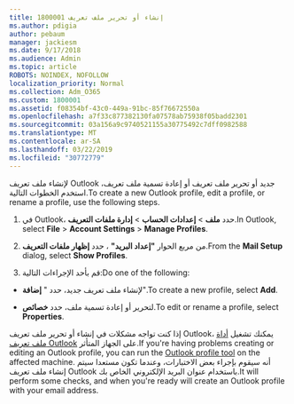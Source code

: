 ```yaml
---
title: 1800001 إنشاء أو تحرير ملف تعريف
ms.author: pdigia
author: pebaum
manager: jackiesm
ms.date: 9/17/2018
ms.audience: Admin
ms.topic: article
ROBOTS: NOINDEX, NOFOLLOW
localization_priority: Normal
ms.collection: Adm_O365
ms.custom: 1800001
ms.assetid: f08354bf-43c0-449a-91bc-85f76672550a
ms.openlocfilehash: a7f33c877382130fa07578ab75938f05badd2301
ms.sourcegitcommit: 03a156a9c9740521155a30775492c7dff0982588
ms.translationtype: MT
ms.contentlocale: ar-SA
ms.lasthandoff: 03/22/2019
ms.locfileid: "30772779"
---
```

<span data-ttu-id="3b71a-102">لإنشاء ملف تعريف Outlook جديد أو تحرير ملف تعريف أو إعادة تسمية ملف تعريف، استخدم الخطوات التالية.</span><span class="sxs-lookup"><span data-stu-id="3b71a-102">To create a new Outlook profile, edit a profile, or rename a profile, use the following steps.</span></span>
  
1. <span data-ttu-id="3b71a-103">في Outlook، حدد **ملف** \> **إعدادات الحساب** \> **إدارة ملفات التعريف**.</span><span class="sxs-lookup"><span data-stu-id="3b71a-103">In Outlook, select **File** \> **Account Settings** \> **Manage Profiles**.</span></span>
    
2. <span data-ttu-id="3b71a-104">من مربع الحوار **"إعداد البريد"** ، حدد **إظهار ملفات التعريف**.</span><span class="sxs-lookup"><span data-stu-id="3b71a-104">From the **Mail Setup** dialog, select **Show Profiles**.</span></span>
    
3. <span data-ttu-id="3b71a-105">قم بأحد الإجراءات التالية:</span><span class="sxs-lookup"><span data-stu-id="3b71a-105">Do one of the following:</span></span>
    
  - <span data-ttu-id="3b71a-106">لإنشاء ملف تعريف جديد، حدد " **إضافة**".</span><span class="sxs-lookup"><span data-stu-id="3b71a-106">To create a new profile, select **Add**.</span></span>
    
  - <span data-ttu-id="3b71a-107">لتحرير أو إعادة تسمية ملف، حدد **خصائص**.</span><span class="sxs-lookup"><span data-stu-id="3b71a-107">To edit or rename a profile, select **Properties**.</span></span>
    
<span data-ttu-id="3b71a-108">إذا كنت تواجه مشكلات في إنشاء أو تحرير ملف تعريف Outlook، يمكنك تشغيل [أداة ملف تعريف Outlook](https://aka.ms/SaRA-OutlookSetupProfile) على الجهاز المتأثر.</span><span class="sxs-lookup"><span data-stu-id="3b71a-108">If you're having problems creating or editing an Outlook profile, you can run the [Outlook profile tool](https://aka.ms/SaRA-OutlookSetupProfile) on the affected machine.</span></span> <span data-ttu-id="3b71a-109">أنه سيقوم بإجراء بعض الاختبارات، وعندما تكون مستعدا سيتم إنشاء ملف تعريف Outlook باستخدام عنوان البريد الإلكتروني الخاص بك.</span><span class="sxs-lookup"><span data-stu-id="3b71a-109">It will perform some checks, and when you're ready will create an Outlook profile with your email address.</span></span> 
  

